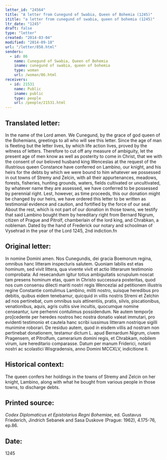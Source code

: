 ```yaml
---
letter_id: "24564"
title: "A letter from Cunegund of Swabia, Queen of Bohemia (1245)"
ititle: "a letter from cunegund of swabia, queen of bohemia (1245)"
ltr_date: "1245"
draft: false
type: "letter"
created: "2014-03-04"
modified: "2014-09-18"
url: "/letter/858.html"
senders:
  - id: 86
    name: Cunegund of Swabia, Queen of Bohemia
    iname: cunegund of swabia, queen of bohemia
    type: woman
    url: /woman/86.html
receivers:
  - id: 21531
    name: Public
    iname: public
    type: people
    url: /people/21531.html
---
```

<h2> Translated letter:</h2>In the name of the Lord amen.  We Cunegund, by the grace of god queen of the Bohemians, greetings to all who will see this letter.  Since the age of man is fleeting but the letter lives, by which life action lives, proved by the witness of letters.  Therefore to cut off any measure of ambiguity, let the present age of men know as well as posterity to come in Christ, that we with the consent of our beloved husband king Wenceslas at the request of the illustrious queen Constance have conferred on Lambino, our knight, and his heirs for the debts by which we were bound to him whatever we possessed in out towns of Stremy and Zelcin, with all their appurtenances, meadows, forests, fisheries, hunting grounds, waters, fields cultivated or uncultivated, by whatever name they are assessed, we have conferred to be possessed by perennial right.  Lest, however, as time proceeds, this our donation might be changed by our heirs, we have ordered this letter to be written as testimonial evidence and caution, and fortified by the force of our seal.
About the rest, which is not part of our donation in those towns, we testify that said Lambino bought them by hereditary right from Bernard Nigrum, citizen of Prague and Pitrolf, chamberlain of the lord king, and Chrabkan, a nobleman.
Dated by the hand of Frederick our notary and schoolman of Vysehrad in the year of the Lord 1245, 2nd indiction.fn
<h2 class="mt-4"> Original letter:</h2>In nomine Domini amen.  Nos Cunegundis, dei gracia Boemorum regina, omnibus hanc litteram inspecturis salutem.  Quoniam labilis est etas hominum, sed vivit littera, qua vivente vivit et actio litterarum testimonio comprobata:  Ad resecandum igitur totius ambiguitatis scrupulum noscat tam presens hominum etas, quam in Christo successura posteritas, quod nos cum consensu dilecti mariti nostri regis Wencezlai ad petitionem illustris regine Constantie contulimus Lambino, militi nostro, suisque heredibus pro debitis, quibus eidem tenebamur, quicquid in villis nostris Stremi et Zelchin ad nos pertinebat, cum omnibus suis attinentiis, pratis, silvis, piscationibus, venationibus, aquis, agris cultis sive incultis, quocumque nomine censeantur, iure perhenni contulimus possidendum.  Ne autem tempor[e pro]cedente per heredes nostros hec nostra donatio valeat immutari, pro evidenti testimonio et cautela hanc scribi iussimus litteram nostrique sigilli munimine roborari.  De residuo autem, quod in eisdem villis ad nostram non pertinebat donationem, testamur dictum L. apud Bernardum Nigrum, civem Pragensem, et Pitrolfum, camerarium domini regis, et Chrabkam, nobilem virum, iure hereditario comparasse.
Datum per manum Friderici, notarii nostri ac scolastici Wisgradensis, anno Domini MCCXLV, indicitione II.
<h2 class="mt-4"> Historical context:</h2>The queen confers her holdings in the towns of Stremy and Zelcin on her knight, Lambino, along with what he bought from various people in those towns, to discharge debts.
<h2 class="mt-4"> Printed source:</h2><p><em>Codex Diplomaticus et Epistolarius Regni Bohemiae</em>, ed. Gustavus Friederich, Jindrich Sebanek and Sasa Duskove (Prague: 1962), 4.175-76, ep.86.</p><h2 class="mt-4"> Date:</h2>1245